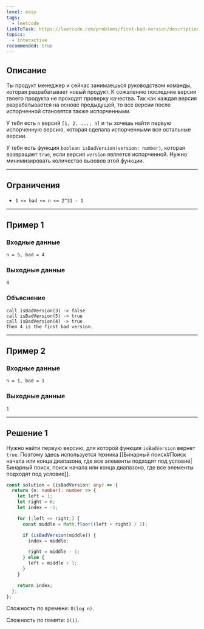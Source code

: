 ```yaml
---
level: easy
tags:
  - leetcode
linkToTask: https://leetcode.com/problems/first-bad-version/description/
topics:
  - interactive
recommended: true
---
```

## Описание

Ты продукт менеджер и сейчас занимаешься руководством команды, которая разрабатывает новый продукт. К сожалению последние версии твоего продукта не проходят проверку качества. Так как каждая версия разрабатывается на основе предыдущей, то все версии после испорченной становятся также испорченными.

У тебя есть `n` версий `[1, 2, ..., n]` и ты хочешь найти первую испорченную версию, которая сделала испорченными все остальные версии.

У тебя есть функция `boolean isBadVersion(version: number)`, которая возвращает `true`, если версия `version` является испорченной. Нужно минимизировать количество вызовов этой функции. 

---
## Ограничения

- `1 <= bad <= n <= 2^31 - 1`

---
## Пример 1

### Входные данные

```
n = 5, bad = 4
```
### Выходные данные

```
4
```
### Объяснение

```
call isBadVersion(3) -> false
call isBadVersion(5) -> true
call isBadVersion(4) -> true
Then 4 is the first bad version.
```

---
## Пример 2

### Входные данные

```
n = 1, bad = 1
```
### Выходные данные

```
1
```

---
## Решение 1

Нужно найти первую версию, для которой функция `isBadVersion` вернет `true`. Поэтому здесь используется техника [[Бинарный поиск#Поиск начала или конца диапазона, где все элементы подходят под условие|Бинарный поиск, поиск начала или конца диапазона, где все элементы подходят под условие]].

```typescript
const solution = (isBadVersion: any) => {
  return (n: number): number => {
    let left = 1;
    let right = n;
    let index = -1;

    for (;left <= right;) {
      const middle = Math.floor((left + right) / 2);

      if (isBadVersion(middle)) {
        index = middle;

        right = middle - 1;
      } else {
        left = middle + 1;
      }
    }

    return index;
  };
};
```

Сложность по времени: `O(log n)`.

Сложность по памяти: `O(1)`.